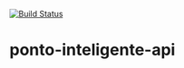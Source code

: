 [![Build Status](https://travis-ci.org/michel1tonon/ponto-inteligente-api.svg?branch=main)](https://travis-ci.org/michel1tonon/ponto-inteligente-api)

# ponto-inteligente-api
